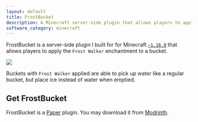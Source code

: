 ```yaml
---
layout: default
title: FrostBucket
description: A Minecraft server-side plugin that allows players to apply the Frost Walker enchantment to a bucket
software_category: minecraft
---
```


FrostBucket is a server-side plugin I built for for Minecraft [`~1.16.0`](https://jubianchi.github.io/semver-check/#/constraint/~1.16.0) that allows players to apply the `Frost Walker` enchantment to a bucket.

![](/assets/software/minecraft-frost-bucket/e1006ab40e5cd79c1de5d0d39b565f88fd8b1082.png)

Buckets with `Frost Walker` applied are able to pick up water like a regular bucket, but place ice instead of water when emptied.

## Get FrostBucket

FrostBucket is a [Paper](https://papermc.io) plugin. You may download it from [Modrinth](https://modrinth.com/plugin/frostbucket).